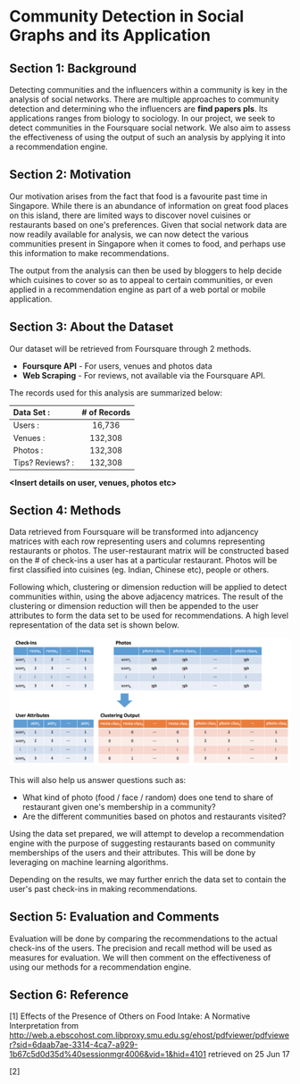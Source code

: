 # Community Detection in Social Graphs and its Application

## Section 1: Background

Detecting communities and the influencers within a community is key in the analysis of social networks. There are multiple approaches to community detection and determining who the influencers are **find papers pls**. Its applications ranges from biology to sociology. In our project, we seek to detect communities in the Foursquare social network. We also aim to assess the effectiveness of using the output of such an analysis by applying it into a recommendation engine.

## Section 2: Motivation

Our motivation arises from the fact that food is a favourite past time in Singapore. While there is an abundance of information on great food places on this island, there are limited ways to discover novel cuisines or restaurants based on one's preferences. Given that social network data are now readily available for analysis, we can now detect the various communities present in Singapore when it comes to food, and perhaps use this information to make recommendations.

The output from the analysis can then be used by bloggers to help decide which cuisines to cover so as to appeal to certain communities, or even applied in a recommendation engine as part of a web portal or mobile application.  

## Section 3: About the Dataset

Our dataset will be retrieved from Foursquare through 2 methods.

* **Foursqure API** - For users, venues and photos data
* **Web Scraping** - For reviews, not available via the Foursquare API.

The records used for this analysis are summarized below:

| Data Set :                | # of Records|
| :-------------|:-------------:|
| Users : | 16,736|
| Venues : |132,308  |
| Photos : |132,308  |
| Tips? Reviews? : |132,308  |

**<Insert details on user, venues, photos etc>**

## Section 4: Methods

Data retrieved from Foursquare will be transformed into adjancency matrices with each row representing users and columns representing restaurants or photos. The user-restaurant matrix will be constructed based on the # of check-ins a user has at a particular restaurant. Photos will be first classified into cuisines (eg. Indian, Chinese etc), people or others.

Following which, clustering or dimension reduction will be applied to detect communities within, using the above adjacency matrices. The result of the clustering or dimension reduction will then be appended to the user attributes to form the data set to be used for recommendations. A high level representation of the data set is shown below.

![dataset](img_proposal/proposal_clus.png)

This will also help us answer questions such as:
* What kind of photo (food / face / random) does one tend to share of restaurant given one's membership in a community?
* Are the different communities based on photos and restaurants visited?

Using the data set prepared, we will attempt to develop a recommendation engine with the purpose of suggesting restaurants based on community memberships of the users and their attributes. This will be done by leveraging on machine learning algorithms.

Depending on the results, we may further enrich the data set to contain the user's past check-ins in making recommendations.

## Section 5: Evaluation and Comments

Evaluation will be done by comparing the recommendations to the actual check-ins of the users. The precision and recall method will be used as measures for evaluation. We will then comment on the effectiveness of using our methods for a recommendation engine.

## Section 6: Reference
[1] Effects of the Presence of Others on Food Intake: A Normative Interpretation from http://web.a.ebscohost.com.libproxy.smu.edu.sg/ehost/pdfviewer/pdfviewer?sid=6daab7ae-3314-4ca7-a929-1b67c5d0d35d%40sessionmgr4006&vid=1&hid=4101 retrieved on 25 Jun 17

[2]
